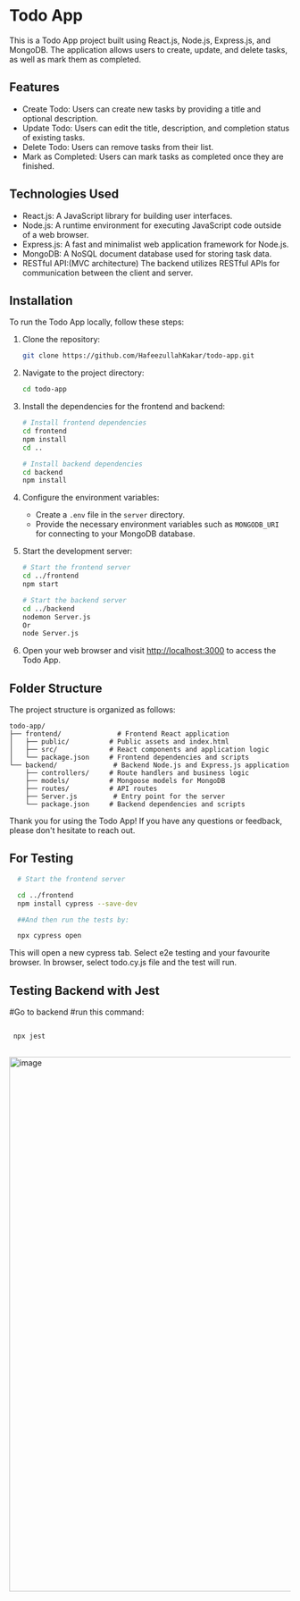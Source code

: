 # Todo App

This is a Todo App project built using React.js, Node.js, Express.js, and MongoDB. The application allows users to create, update, and delete tasks, as well as mark them as completed.

## Features
- Create Todo: Users can create new tasks by providing a title and optional description.
- Update Todo: Users can edit the title, description, and completion status of existing tasks.
- Delete Todo: Users can remove tasks from their list.
- Mark as Completed: Users can mark tasks as completed once they are finished.

## Technologies Used
- React.js: A JavaScript library for building user interfaces.
- Node.js: A runtime environment for executing JavaScript code outside of a web browser.
- Express.js: A fast and minimalist web application framework for Node.js.
- MongoDB: A NoSQL document database used for storing task data.
- RESTful API:(MVC architecture) The backend utilizes RESTful APIs for communication between the client and server.

## Installation
To run the Todo App locally, follow these steps:

1. Clone the repository:

   ```bash
   git clone https://github.com/HafeezullahKakar/todo-app.git
   ```

2. Navigate to the project directory:

   ```bash
   cd todo-app
   ```

3. Install the dependencies for the frontend and backend:

   ```bash
   # Install frontend dependencies
   cd frontend
   npm install
   cd ..

   # Install backend dependencies
   cd backend
   npm install
   ```

4. Configure the environment variables:

   - Create a `.env` file in the `server` directory.
   - Provide the necessary environment variables such as `MONGODB_URI` for connecting to your MongoDB database.

5. Start the development server:

   ```bash
   # Start the frontend server
   cd ../frontend
   npm start

   # Start the backend server
   cd ../backend
   nodemon Server.js
   Or 
   node Server.js

   ```

6. Open your web browser and visit [http://localhost:3000](http://localhost:3000) to access the Todo App.

## Folder Structure

The project structure is organized as follows:

```plaintext
todo-app/
├── frontend/              # Frontend React application
│   ├── public/          # Public assets and index.html
│   ├── src/             # React components and application logic
│   └── package.json     # Frontend dependencies and scripts
└── backend/              # Backend Node.js and Express.js application
    ├── controllers/     # Route handlers and business logic
    ├── models/          # Mongoose models for MongoDB
    ├── routes/          # API routes
    ├── Server.js         # Entry point for the server
    └── package.json     # Backend dependencies and scripts
```

Thank you for using the Todo App! If you have any questions or feedback, please don't hesitate to reach out.

## For Testing 


 ```bash
   # Start the frontend server

   cd ../frontend
   npm install cypress --save-dev

   ##And then run the tests by:

   npx cypress open
   ```

   This will open a new cypress tab. Select e2e testing and your favourite browser. In browser, select 
   todo.cy.js file and the test will run.


   

## Testing Backend with Jest

#Go to backend
#run this command:
 ```bash
 
  npx jest
   
   ```
<img width="957" alt="image" src="https://github.com/Hafeezullahkakar/todoApp/assets/72004991/e36c18c0-bacf-4b94-a914-8d0c2b03bdaa">




